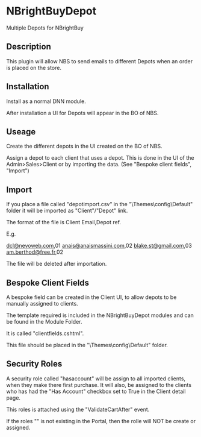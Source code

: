 # NBrightBuyDepot
Multiple Depots for NBrightBuy 

Description
-----------

This plugin will allow NBS to send emails to different Depots when an order is placed on the store.


Installation
------------

Install as a normal DNN module.

After installation a UI for Depots will appear in the BO of NBS.

Useage
------

Create the different depots in the UI created on the BO of NBS.

Assign a depot to each client that uses a depot.  This is done in the UI of the Admin>Sales>Client or by importing the data.  (See "Bespoke client fields", "Import")

Import
------

If you place a file called "depotimport.csv" in the "<Portal Root>\Themes\config\Default" folder it will be imported as "Client"/"Depot" link.

The format of the file is Client Email,Depot ref.

E.g.

dcl@nevoweb.com,01
anais@anaismassini.com,02
blake.st@gmail.com,03
am.berthod@free.fr,02


The file will be deleted after importation.

Bespoke Client Fields
---------------------

A bespoke field can be created in the Client UI, to allow depots to be manually assigned to clients.

The template required is included in the NBrightBuyDepot modules and can be found in the Module Folder.  

It is called "clientfields.cshtml".

This file should be placed in the "<Portal Root>\Themes\config\Default" folder.


Security Roles
--------------

A security role called "hasaccount" will be assign to all imported clients, when they make there first purchase.
It will also, be assigned to the clients who has had the "Has Account" checkbox set to True in the Client detail page.

This roles is attached using the "ValidateCartAfter" event.

If the roles "" is not existing in the Portal, then the rolle will NOT be create or assigned.
